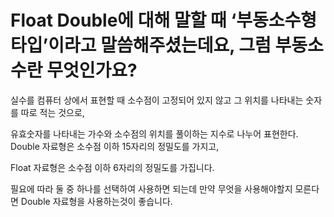 Float Double에 대해 말할 때 ‘부동소수형 타입’이라고 말씀해주셨는데요, 그럼 부동소수란 무엇인가요?
=========

실수를 컴퓨터 상에서 표현할 때 소수점이 고정되어 있지 않고 그 위치를 나타내는 숫자를 따로 적는 것으로,    

유효숫자를 나타내는 가수와 소수점의 위치를 풀이하는 지수로 나누어 표현한다. Double 자료형은 소수점 이하 15자리의 정밀도를 가지고,      

Float 자료형은 소수점 이하 6자리의 정밀도를 가집니다.      

필요에 따라 둘 중 하나를 선택하여 사용하면 되는데 만약 무엇을 사용해야할지 모른다면 Double 자료형을 사용하는것이 좋습니다.    
